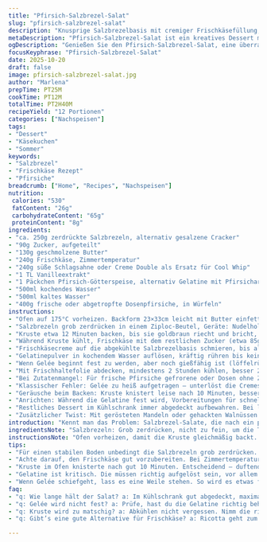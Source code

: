 ```yaml
---
title: "Pfirsich-Salzbrezel-Salat"
slug: "pfirsich-salzbrezel-salat"
description: "Knusprige Salzbrezelbasis mit cremiger Frischkäsefüllung, darüber leicht festes, fruchtiges Pfirsichgelee. Weicher Schmelz trifft auf salzigen Crunch. Ausgewogene Süße, nussige Butternoten und frische Vanillearomen. Eine Mischung aus verschiedenen Texturen und Temperaturen. Die unkonventionelle Salzbrezelkruste verhindert typische Durchweicher-Probleme bei Frischkäsekuchen. Der Gelée-Anteil bietet fruchtige Frische, die cremige Schicht bindet alles zusammen. Perfekt zum Vorbereiten, zwei Stunden kühlen, servierbereit. Minimal Veränderungen für mehr Geschmack und Haltbarkeit. Abgewandelte Mengen und Zubereitungszeiten für stabileres Ergebnis. Für ein legeres Dessert, das auf Partys überrascht."
metaDescription: "Pfirsich-Salzbrezel-Salat ist ein kreatives Dessert mit einer knusprigen Salzbrezelbasis und fruchtigem Pfirsichgelee."
ogDescription: "Genießen Sie den Pfirsich-Salzbrezel-Salat, eine überraschende Mischung aus süßem und salzigem Geschmack."
focusKeyphrase: "Pfirsich-Salzbrezel-Salat"
date: 2025-10-20
draft: false
image: pfirsich-salzbrezel-salat.jpg
author: "Marlena"
prepTime: PT25M
cookTime: PT12M
totalTime: PT2H40M
recipeYield: "12 Portionen"
categories: ["Nachspeisen"]
tags:
- "Dessert"
- "Käsekuchen"
- "Sommer"
keywords:
- "Salzbrezel"
- "Frischkäse Rezept"
- "Pfirsiche"
breadcrumb: ["Home", "Recipes", "Nachspeisen"]
nutrition: 
 calories: "530"
 fatContent: "26g"
 carbohydrateContent: "65g"
 proteinContent: "8g"
ingredients:
- "ca. 250g zerdrückte Salzbrezeln, alternativ gesalzene Cracker"
- "90g Zucker, aufgeteilt"
- "130g geschmolzene Butter"
- "240g Frischkäse, Zimmertemperatur"
- "240g süße Schlagsahne oder Creme Double als Ersatz für Cool Whip"
- "1 TL Vanilleextrakt"
- "1 Päckchen Pfirsich-Götterspeise, alternativ Gelatine mit Pfirsicharoma"
- "500ml kochendes Wasser"
- "500ml kaltes Wasser"
- "400g frische oder abgetropfte Dosenpfirsiche, in Würfeln"
instructions:
- "Ofen auf 175°C vorheizen. Backform 23×33cm leicht mit Butter einfetten."
- "Salzbrezeln grob zerdrücken in einem Ziploc-Beutel, Geräte: Nudelholz oder Holzlöffel. Zucker (ca. 75g) mit zerdrückten Salzbrezeln und geschmolzener Butter mischen, bis Masse klumpt und sich gut verteilt. In die Form geben, mit Druck zum gleichmäßigen Boden formen, bis alle Ecken bedeckt sind – packt gut und verhindert Durchweichen."
- "Kruste etwa 12 Minuten backen, bis sie goldbraun riecht und bricht, nicht verkohlt; unbedingt abkühlen lassen mind. 20 Minuten, sonst vermischt sich die Creme mit der noch warmen Kruste."
- "Während Kruste kühlt, Frischkäse mit dem restlichen Zucker (etwa 85g) und Vanille mit Handmixer aufschlagen. Weich, cremig, keine Klümpchen. Sparsam, sonst zu süß. Schlagrahm vorsichtig unterheben, nicht zu stark mixen, sonst verliert es Volumen. Alternativ geschlagene Schlagsahne für natürlichen Geschmack, Cool Whip ist nur süßer und stabiler."
- "Frischkäsecreme auf die abgekühlte Salzbrezelbasis schmieren, bis alles bis zum Rand bedeckt ist. Das ist wichtig: die Creme verhindert, dass spätere Gelée-Feuchtigkeit die Kruste durchweicht – echte Lebensmittelsicherheit und Texturschutz."
- "Gelatinepulver in kochendem Wasser auflösen, kräftig rühren bis keine Körner mehr, kein Klumpen. Kaltes Wasser einrühren, dann Pfirsichwürfel zugeben. Abkühlen lassen. Prüfen, ob es allmählich eindickt (dauert etwa 20 Minuten, je nach Temperatur, besser nicht kälter als 4°C)."
- "Wenn Gelée beginnt fest zu werden, aber noch gießfähig ist (löffelrückstand-behaftet, nicht geliert), vorsichtig über Frischkäsecreme gießen. Form vorsichtig gerade halten, keine Schwerkraftfehler oder Gelée läuft unter die Creme; das zerstört die Schichtung."
- "Mit Frischhaltefolie abdecken, mindestens 2 Stunden kühlen, besser 2,5 bis 3 Stunden. Nur so kommt ein sauberes Schneiden zustande, ohne zähen oder klebrigen Querschnitt. Im Idealfall vor dem Servieren mit einem heißen Messer schneiden – Hitze trennte die Schichten sauber."
- "Bei Zutatenmangel: Für frische Pfirsiche gefrorene oder Dosen ohne Zusätze. Statt Salzbrezeln auch gesalzene Cracker, aber weniger Salz verwenden und Buttermenge anpassen. Butter kann durch neutrales Pflanzenöl ersetzt werden, aber die Kruste wird weniger knusprig und aromatisch. Beim Frischkäse auf festen, hochwertigen achten, keine Light-Version."
- "Klassischer Fehler: Gelée zu heiß aufgetragen – unterlöst die Cremeschicht. Auch zu früh serviert bedeutet matschige Kruste, zu lang steht Gelée lässt es bitter werden. Shakes die Frischkäse-Creme beim Unterheben nicht zu stark, sonst wird sie wässrig und verliert Pufferfunktion."
- "Geräusche beim Backen: Kruste knistert leise nach 10 Minuten, besser ca. 12 Minuten backen, bis leichte Bräunung ertönt. Das Aroma – buttrig, nussig, leicht salzig. Frischkäsecreme riecht vanillig, mild. Das Gelée verbreitet frischfruchtigen Duft, kaum süß im Geruch, sondern aromatisch. Zusammengesetzt zeigt das Dessert klare fünf Geschmacksschichten: salzig, süß, cremig, fruchtig, leicht herb (Pfirsich)."
- "Anrichten: Während die Gelatine fest wird, Vorbereitungen für schnelles Schneiden treffen. Messer vorher mit heißem Wasser ausspülen, abtrocknen. So gleitet es besser durch das Gelée und Frischkäse."
- "Restliches Dessert im Kühlschrank immer abgedeckt aufbewahren. Bei langer Lagerung (über 24h) kann das Salz in der Kruste Feuchtigkeit ziehen. In dem Fall kurz nachbacken oder vor Kohlensäure schützen, Frischkäsemischung eventuell separat aufbewahren."
- "Zusätzlicher Twist: Mit gerösteten Mandeln oder gehackten Walnüssen den Boden nach dem Backen bestreuen, gibt Aroma-Knack. Auch eine Prise Zimt in der Frischkäsemasse macht Pfirsich schmeckbar interessanter."
introduction: "Kennt man das Problem: Salzbrezel-Salate, die nach ein paar Stunden matschig werden, frustrierend. Habe viel experimentiert, bis ich eine wirklich funktionierende Trennung zwischen knusprigem Boden und feuchtem Gelée entwickelt habe. Kreativ nutze ich Frischkäse, der eine stabile, cremige Sperrschicht bildet. Nur so bleibt das Salzbrezelaroma präsent und die Struktur satt und kross. Die fruchtige Note von Pfirsichen ergänzt das Ganze, so dass man nicht nur Süßes und Salziges hat, sondern eine harmonische, mehrdimensionale Tasteexperience. Wichtig ist gutes Timing und auf die Texturen achten: Säure und Zuckerbalancen können variieren, Gelée darf nicht zu heiß sein, ebenso braucht der Boden ausreichend Zeit zum Auskühlen. Man hat wenig Backup, wenn was schiefgeht. Doch mit den richtigen Tricks wird daraus ein großartiges Dessert, das jederzeit begeistert."
ingredientsNote: "Salzbrezeln: Grob zerdrücken, nicht zu fein, um die Textur zu erhalten. Butter: Vollfett für den Geschmack, wenn Margarine, dann unbedingt vermischt mit etwas Butter für Aroma. Zucker: Notfalls brauner Zucker, allerdings Geschmack leicht verändert, da karamellig und tiefer. Frischkäse: Zimmertemperiert bearbeiten, sonst wird die Creme klumpig. Schlagrahm (als Cool Whip Ersatz) muss kalt sein, möglichst frisch geschlagen für Volumen. Vanille: Echtes Vanilleextrakt verwenden, synthetische Aromen klingen flach. Pfirsiche: Frisch, reif oder Dosen im eigenen Saft. Gelatine: Alternative wie Geliermittel auf pflanzlicher Basis funktioniert nicht gleich, Gelatine sorgt für die klare Schnitteigenschaft. Wasser fürs Gelée: Sauber, kalkfrei, damit Gelatine hält. Wichtig: Zeit zum Gelieren einplanen, nicht unter Druck setzen."
instructionsNote: "Ofen vorheizen, damit die Kruste gleichmäßig backt. Kruste sollte goldgelb und leicht duftend sein, nicht dunkler, sonst wird sie bitter. Abkühlen nicht unterschätzen – sonst verlaufen Füllung und Gelée. Creme darf nicht zu flüssig sein, sorgfältig unterheben, Lufteinschlüsse sind fein, wenn nicht zu viel. Gelée gut rühren, bis keine Stücken oder Körner zu sehen sind. Wenn Gelée zu schnell abkühlt und wieder fest wird, kann man es sanft erwärmen. Beim Gießen besonders vorsichtig sein, damit keine Luftblasen entstehen und Schichten klar bleiben. Kühlzeit nicht verkürzen – Geduld ist der Schlüssel. Zum Schneiden Messer im heißem Wasser vorwärmen. Klappt nicht immer auf Anhieb, Übung hilft. Servieren bei Kühlschranktemperatur, sonst matschig. Reste abdecken, damit das Dessert nicht den Kühlschrankgeruch annimmt."
tips:
- "Für einen stabilen Boden unbedingt die Salzbrezeln grob zerdrücken. Fällt die Textur weg, wird's matschig. Butter sollte schmecken – gilt für Margarine auch. Wenn keine frischen Pfirsiche da, verwende Dosenpfirsiche, aber im eigenen Saft, nicht gezuckert."
- "Achte darauf, den Frischkäse gut vorzubereiten. Bei Zimmertemperatur wird er weich und klumpenfrei. Kalt ist er zäh. Vanillaextrakt macht den Unterschied, nimm Echtes für besseren Geschmack. Zu steif wird das Ganze, wenn du die Sahne übermixst."
- "Kruste im Ofen knisterte nach gut 10 Minuten. Entscheidend – duftend, goldig, nicht zu dunkel. Lasse sie genügend abkühlen, das verhindert, dass die Creme vermischt. Careful – dusche Frischkäsecreme sanft unterheben, damit das Volumen beibehalten wird."
- "Gelatine ist kritisch. Die müssen richtig aufgelöst sein, vor allem keine Klumpen. Ist sie zu heiß, läuft alles auseinander. Stimmt die Kühlzeit nicht, wird die Kruste matschig. Besser 2,5 bis 3 Stunden im Kühlschrank warten, um sauber schneiden zu können."
- "Wenn Gelée schiefgeht, lass es eine Weile stehen. So wird es etwas fester. Das kannst du nach Bedarf anpassen. Möchtest du die Aromen intensivieren? Geröstete Mandeln oder Walnüsse nach dem Backen drüberstreuen. Zimt in die Creme macht's spannend."
faq:
- "q: Wie lange hält der Salat? a: Im Kühlschrank gut abgedeckt, maximal 2-3 Tage. Das Salz zieht sonst die Feuchtigkeit. Willst du, dass es frisch bleibt? Kühl lagern, isoliert."
- "q: Gelée wird nicht fest? a: Prüfe, hast du die Gelatine richtig behandelt? Zu warm gießen? Das lässt alles vermischen. Lass es etwas abkühlen, dann gießen."
- "q: Kruste wird zu matschig? a: Abkühlen nicht vergessen. Nimm die richtigen Zutaten. Zu viel Butter schadet auch, zu wenig sorgt dafür, dass die Konsistenz leidet. Achte darauf."
- "q: Gibt’s eine gute Alternative für Frischkäse? a: Ricotta geht zum Experimentieren, aber Qualitätsunterschied. Nur wenn frisch. Vermeide Light-Versionen, die sind wässrig und instabil. Dein Dessert leidet."

---
```

